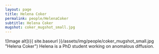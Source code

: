 ```yaml
---
layout: page
title: Helena Coker
permalink: people/HelenaCoker
subtitle: Helena Coker
mugshot: coker_mugshot_small.jpg
---
```

![Image alt]({{ site.baseurl }}/assets/img/people/coker_mugshot_small.jpg "Helena Coker")
Helena is a PhD student working on anomalous diffusion.


